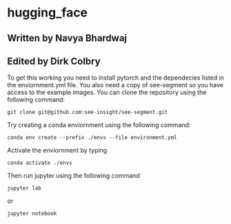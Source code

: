 # hugging_face
## Written by Navya Bhardwaj
## Edited by Dirk Colbry

To get this working you need to install pytorch and the dependecies listed in the enviornment.yml file.  You also need a copy of see-segment so you have access to the example images.  You can clone the repository using the following command:

```git clone git@github.com:see-insight/see-segment.git```

Try creating a conda enviornment using the following command:

```conda env create --prefix ./envs --file environment.yml```

Activate the enviornment by typing

```conda activate ./envs```

Then run jupyter using the following command

```jupyter lab```

or

```jupyter notebook```

